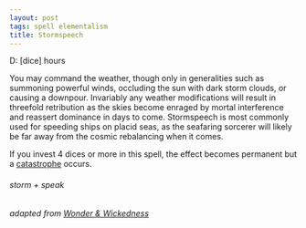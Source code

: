```yaml
---
layout: post
tags: spell elementalism
title: Stormspeech
---
```

D: [dice] hours

You may command the weather, though only in generalities such as summoning powerful winds, occluding the sun with dark storm clouds, or causing a downpour.  Invariably any weather modifications will result in threefold retribution as the skies become enraged by mortal interference and reassert dominance in days to come. Stormspeech is most commonly used for speeding ships on placid seas, as the seafaring sorcerer will likely be far away from the cosmic rebalancing when it comes. 

If you invest 4 dices or more in this spell, the effect becomes permanent but a [catastrophe](/class/magic-user#spells) occurs.

###### storm + speak
###### adapted from [Wonder & Wickedness](https://www.drivethrurpg.com/product/145647/Wonder--Wickedness)
